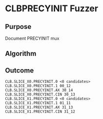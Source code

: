 # CLBPRECYINIT Fuzzer

## Purpose
Document PRECYINIT mux

## Algorithm

## Outcome

```
CLB.SLICE_X0.PRECYINIT.0 <0 candidates>
CLB.SLICE_X0.PRECYINIT.1 00_12
CLB.SLICE_X0.PRECYINIT.AX 30_14
CLB.SLICE_X0.PRECYINIT.CIN 30_13
CLB.SLICE_X1.PRECYINIT.0 <0 candidates>
CLB.SLICE_X1.PRECYINIT.1 01_11
CLB.SLICE_X1.PRECYINIT.AX 31_13
CLB.SLICE_X1.PRECYINIT.CIN 31_12
```